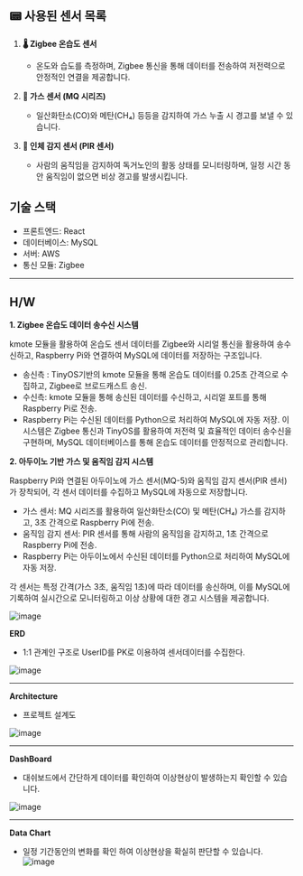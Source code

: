 ## 📟 사용된 센서 목록

1. **🌡️ Zigbee 온습도 센서**
   - 온도와 습도를 측정하며, Zigbee 통신을 통해 데이터를 전송하여 저전력으로 안정적인 연결을 제공합니다.

2. **💨 가스 센서 (MQ 시리즈)**
   - 일산화탄소(CO)와 메탄(CH₄) 등등을 감지하여 가스 누출 시 경고를 보낼 수 있습니다.

3. **👤 인체 감지 센서 (PIR 센서)**
   - 사람의 움직임을 감지하여 독거노인의 활동 상태를 모니터링하며, 일정 시간 동안 움직임이 없으면 비상 경고를 발생시킵니다.

## 기술 스택
- 프론트엔드: React
- 데이터베이스: MySQL
- 서버: AWS
- 통신 모듈: Zigbee 

---
## H/W
**1. Zigbee 온습도 데이터 송수신 시스템**

kmote 모듈을 활용하여 온습도 센서 데이터를 Zigbee와 시리얼 통신을 활용하여 송수신하고, Raspberry Pi와 연결하여 MySQL에 데이터를 저장하는 구조입니다.
- 송신측 : TinyOS기반의 kmote 모듈을 통해 온습도 데이터를 0.25초 간격으로 수집하고, Zigbee로 브로드캐스트 송신.
- 수신측: kmote 모듈을 통해 송신된 데이터를 수신하고, 시리얼 포트를 통해 Raspberry Pi로 전송.
- Raspberry Pi는 수신된 데이터를 Python으로 처리하여 MySQL에 자동 저장.
이 시스템은 Zigbee 통신과 TinyOS를 활용하여 저전력 및 효율적인 데이터 송수신을 구현하며, MySQL 데이터베이스를 통해 온습도 데이터를 안정적으로 관리합니다.

**2. 아두이노 기반 가스 및 움직임 감지 시스템**

Raspberry Pi와 연결된 아두이노에 가스 센서(MQ-5)와 움직임 감지 센서(PIR 센서)가 장착되어, 각 센서 데이터를 수집하고 MySQL에 자동으로 저장합니다.
- 가스 센서: MQ 시리즈를 활용하여 일산화탄소(CO) 및 메탄(CH₄) 가스를 감지하고, 3초 간격으로 Raspberry Pi에 전송.
-  움직임 감지 센서: PIR 센서를 통해 사람의 움직임을 감지하고, 1초 간격으로 Raspberry Pi에 전송.
-  Raspberry Pi는 아두이노에서 수신된 데이터를 Python으로 처리하여 MySQL에 자동 저장.
 
각 센서는 특정 간격(가스 3초, 움직임 1초)에 따라 데이터를 송신하며, 이를 MySQL에 기록하여 실시간으로 모니터링하고 이상 상황에 대한 경고 시스템을 제공합니다.

![image](https://github.com/user-attachments/assets/25cb074f-6945-4103-8486-d88b38ffc09b)


**ERD**
- 1:1 관계인 구조로 UserID를 PK로 이용하여 센서데이터를 수집한다.
  
![image](https://github.com/user-attachments/assets/37832aa2-7107-4fc2-a66d-3f5f3b1cdec4)

---
**Architecture**
- 프로젝트 설계도

![image](https://github.com/user-attachments/assets/31a61277-5b48-4e87-b40d-243e28ef2749)



---
**DashBoard**
- 대쉬보드에서 간단하게 데이터를 확인하여 이상현상이 발생하는지 확인할 수 있습니다. 
  
![image](https://github.com/user-attachments/assets/284e4f22-0a25-4316-8858-7c86429e541d)



---
**Data Chart**
- 일정 기간동안의 변화를 확인 하여 이상현상을 확실히 판단할 수 있습니다. 
![image](https://github.com/user-attachments/assets/ef5b3335-e3a0-4b99-aebe-07dc29805bdf)

